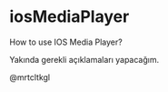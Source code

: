 # iosMediaPlayer
How to use IOS Media Player?


Yakında gerekli açıklamaları yapacağım.

@mrtcltkgl
